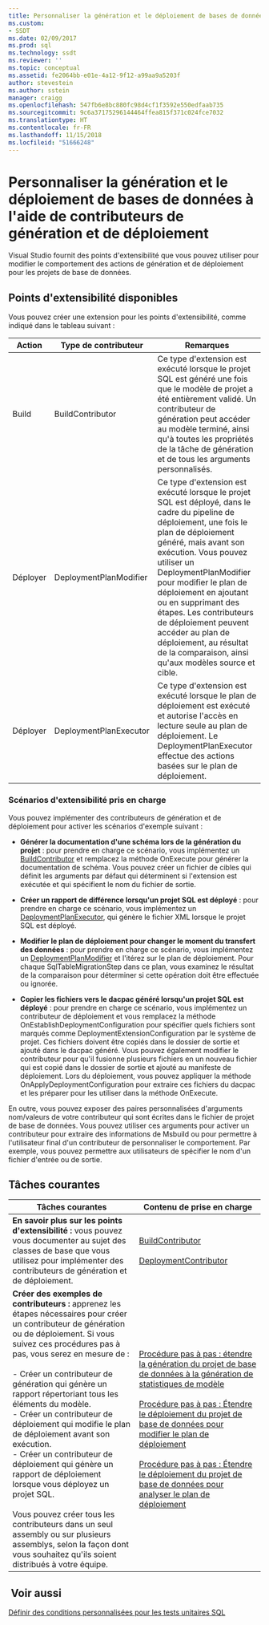 ```yaml
---
title: Personnaliser la génération et le déploiement de bases de données à l'aide de contributeurs de génération et de déploiement | Microsoft Docs
ms.custom:
- SSDT
ms.date: 02/09/2017
ms.prod: sql
ms.technology: ssdt
ms.reviewer: ''
ms.topic: conceptual
ms.assetid: fe2064bb-e01e-4a12-9f12-a99aa9a5203f
author: stevestein
ms.author: sstein
manager: craigg
ms.openlocfilehash: 547fb6e8bc880fc98d4cf1f3592e550edfaab735
ms.sourcegitcommit: 9c6a37175296144464ffea815f371c024fce7032
ms.translationtype: HT
ms.contentlocale: fr-FR
ms.lasthandoff: 11/15/2018
ms.locfileid: "51666248"
---
```

# <a name="customize-database-build-and-deployment-by-using-build-and-deployment-contributors"></a>Personnaliser la génération et le déploiement de bases de données à l'aide de contributeurs de génération et de déploiement
Visual Studio fournit des points d'extensibilité que vous pouvez utiliser pour modifier le comportement des actions de génération et de déploiement pour les projets de base de données.  
  
## <a name="available-extensibility-points"></a>Points d'extensibilité disponibles  
Vous pouvez créer une extension pour les points d'extensibilité, comme indiqué dans le tableau suivant :  
  
|**Action**|**Type de contributeur**|**Remarques**|  
|--------------|------------------------|-------------|  
|Build|BuildContributor|Ce type d'extension est exécuté lorsque le projet SQL est généré une fois que le modèle de projet a été entièrement validé. Un contributeur de génération peut accéder au modèle terminé, ainsi qu'à toutes les propriétés de la tâche de génération et de tous les arguments personnalisés.|  
|Déployer|DeploymentPlanModifier|Ce type d'extension est exécuté lorsque le projet SQL est déployé, dans le cadre du pipeline de déploiement, une fois le plan de déploiement généré, mais avant son exécution. Vous pouvez utiliser un DeploymentPlanModifier pour modifier le plan de déploiement en ajoutant ou en supprimant des étapes. Les contributeurs de déploiement peuvent accéder au plan de déploiement, au résultat de la comparaison, ainsi qu'aux modèles source et cible.|  
|Déployer|DeploymentPlanExecutor|Ce type d'extension est exécuté lorsque le plan de déploiement est exécuté et autorise l'accès en lecture seule au plan de déploiement. Le DeploymentPlanExecutor effectue des actions basées sur le plan de déploiement.|  
  
### <a name="supported-extensibility-scenarios"></a>Scénarios d'extensibilité pris en charge  
Vous pouvez implémenter des contributeurs de génération et de déploiement pour activer les scénarios d'exemple suivant :  
  
-   **Générer la documentation d'une schéma lors de la génération du projet** : pour prendre en charge ce scénario, vous implémentez un [BuildContributor](https://msdn.microsoft.com/library/microsoft.sqlserver.dac.deployment.buildcontributor.aspx) et remplacez la méthode OnExecute pour générer la documentation de schéma. Vous pouvez créer un fichier de cibles qui définit les arguments par défaut qui déterminent si l'extension est exécutée et qui spécifient le nom du fichier de sortie.  
  
-   **Créer un rapport de différence lorsqu'un projet SQL est déployé** : pour prendre en charge ce scénario, vous implémentez un [DeploymentPlanExecutor](https://msdn.microsoft.com/library/microsoft.sqlserver.dac.deployment.deploymentplanexecutor.aspx), qui génère le fichier XML lorsque le projet SQL est déployé.  
  
-   **Modifier le plan de déploiement pour changer le moment du transfert des données** : pour prendre en charge ce scénario, vous implémentez un [DeploymentPlanModifier](https://msdn.microsoft.com/library/microsoft.sqlserver.dac.deployment.deploymentplanmodifier.aspx) et l'itérez sur le plan de déploiement. Pour chaque SqlTableMigrationStep dans ce plan, vous examinez le résultat de la comparaison pour déterminer si cette opération doit être effectuée ou ignorée.  
  
-   **Copier les fichiers vers le dacpac généré lorsqu'un projet SQL est déployé** : pour prendre en charge ce scénario, vous implémentez un contributeur de déploiement et vous remplacez la méthode OnEstablishDeploymentConfiguration pour spécifier quels fichiers sont marqués comme DeploymentExtensionConfiguration par le système de projet. Ces fichiers doivent être copiés dans le dossier de sortie et ajouté dans le dacpac généré. Vous pouvez également modifier le contributeur pour qu'il fusionne plusieurs fichiers en un nouveau fichier qui est copié dans le dossier de sortie et ajouté au manifeste de déploiement. Lors du déploiement, vous pouvez appliquer la méthode OnApplyDeploymentConfiguration pour extraire ces fichiers du dacpac et les préparer pour les utiliser dans la méthode OnExecute.  
  
En outre, vous pouvez exposer des paires personnalisées d'arguments nom/valeurs de votre contributeur qui sont écrites dans le fichier de projet de base de données. Vous pouvez utiliser ces arguments pour activer un contributeur pour extraire des informations de Msbuild ou pour permettre à l'utilisateur final d'un contributeur de personnaliser le comportement. Par exemple, vous pouvez permettre aux utilisateurs de spécifier le nom d'un fichier d'entrée ou de sortie.  
  
## <a name="common-tasks"></a>Tâches courantes  
  
|**Tâches courantes**|**Contenu de prise en charge**|  
|--------------------|--------------------------|  
|**En savoir plus sur les points d'extensibilité :** vous pouvez vous documenter au sujet des classes de base que vous utilisez pour implémenter des contributeurs de génération et de déploiement.|[BuildContributor](https://msdn.microsoft.com/library/microsoft.sqlserver.dac.deployment.buildcontributor.aspx)<br /><br />[DeploymentContributor](https://msdn.microsoft.com/library/microsoft.sqlserver.dac.deployment.deploymentcontributor.aspx)|  
|**Créer des exemples de contributeurs :** apprenez les étapes nécessaires pour créer un contributeur de génération ou de déploiement. Si vous suivez ces procédures pas à pas, vous serez en mesure de :<br /><br />-   Créer un contributeur de génération qui génère un rapport répertoriant tous les éléments du modèle.<br />-   Créer un contributeur de déploiement qui modifie le plan de déploiement avant son exécution.<br />-   Créer un contributeur de déploiement qui génère un rapport de déploiement lorsque vous déployez un projet SQL.<br /><br />Vous pouvez créer tous les contributeurs dans un seul assembly ou sur plusieurs assemblys, selon la façon dont vous souhaitez qu'ils soient distribués à votre équipe.|[Procédure pas à pas : étendre la génération du projet de base de données à la génération de statistiques de modèle](../ssdt/walkthrough-extend-database-project-build-to-generate-model-statistics.md)<br /><br />[Procédure pas à pas : Étendre le déploiement du projet de base de données pour modifier le plan de déploiement](../ssdt/walkthrough-extend-database-project-deployment-to-modify-the-deployment-plan.md)<br /><br />[Procédure pas à pas : Étendre le déploiement du projet de base de données pour analyser le plan de déploiement](../ssdt/walkthrough-extend-database-project-deployment-to-analyze-the-deployment-plan.md)|  
  
## <a name="see-also"></a> Voir aussi  
[Définir des conditions personnalisées pour les tests unitaires SQL](https://msdn.microsoft.com/library/jj860449(v=vs.103).aspx)  
  
